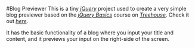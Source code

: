 #Blog Previewer 
This is a tiny [*jQuery*](https://jquery.com/) project used to create a very simple blog previewer based on the [*jQuery Basics*](https://teamtreehouse.com/library/jquery-basics-2) course on [*Treehouse*](https://teamtreehouse.com/build). Check it out [*here*](https://tonydc1997.github.io/Blog_previewer/).

It has the basic functionality of a blog where you input your title and content, and it previews your input on the right-side of the screen. 
